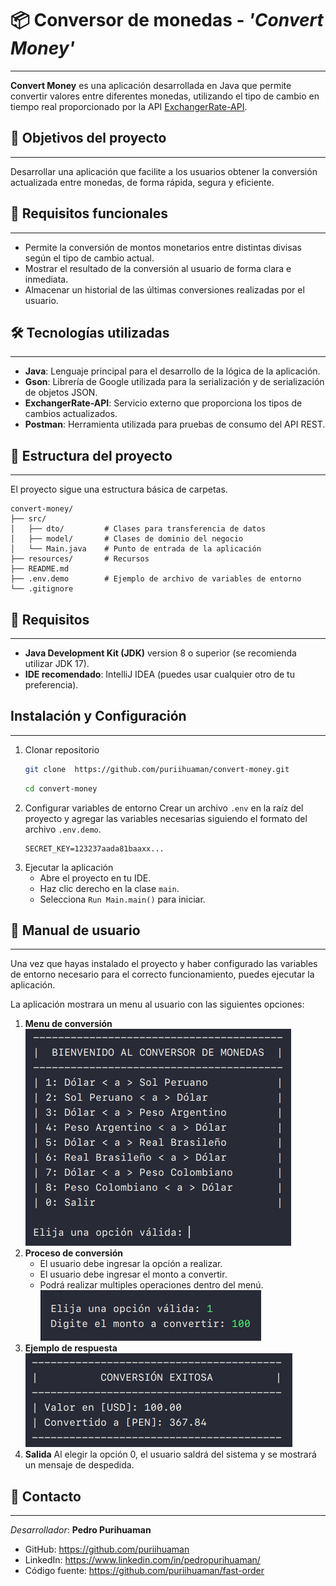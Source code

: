 # 📦 Conversor de monedas - _'Convert Money'_

---

**Convert Money** es una aplicación desarrollada en Java que permite convertir valores entre
diferentes monedas, utilizando el tipo de cambio en tiempo real proporcionado por la
API [ExchangerRate-API](https://app.exchangerate-api.com/dashboard).

## 🎯 Objetivos del proyecto

---

Desarrollar una aplicación que facilite a los usuarios obtener la conversión actualizada entre
monedas, de forma rápida, segura y eficiente.

## 🧩 Requisitos funcionales

---

- Permite la conversión de montos monetarios entre distintas divisas según el tipo de cambio actual.
- Mostrar el resultado de la conversión al usuario de forma clara e inmediata.
- Almacenar un historial de las últimas conversiones realizadas por el usuario.

## 🛠 Tecnologías utilizadas

---

- **Java**: Lenguaje principal para el desarrollo de la lógica de la aplicación.
- **Gson**: Librería de Google utilizada para la serialización y de serialización de objetos JSON.
- **ExchangerRate-API**: Servicio externo que proporciona los tipos de cambios actualizados.
- **Postman**: Herramienta utilizada para pruebas de consumo del API REST.

## 🧱 Estructura del proyecto

---
El proyecto sigue una estructura básica de carpetas.

```
convert-money/
├── src/
│   ├── dto/         # Clases para transferencia de datos
│   ├── model/       # Clases de dominio del negocio
│   └── Main.java    # Punto de entrada de la aplicación
├── resources/       # Recursos
├── README.md
├── .env.demo        # Ejemplo de archivo de variables de entorno
└── .gitignore
```

## 📄 Requisitos

---

- **Java Development Kit (JDK)** version 8 o superior (se recomienda utilizar JDK 17).
- **IDE recomendado**: IntelliJ IDEA (puedes usar cualquier otro de tu preferencia).

## Instalación y Configuración

---

1. Clonar repositorio
   ```bash
   git clone  https://github.com/puriihuaman/convert-money.git
   ```
   ```bash
   cd convert-money
   ```
2. Configurar variables de entorno
   Crear un archivo `.env` en la raíz del proyecto y agregar las variables necesarias siguiendo
   el formato del archivo `.env.demo`.
   ```
   SECRET_KEY=123237aada81baaxx... 
   ```
3. Ejecutar la aplicación
    - Abre el proyecto en tu IDE.
    - Haz clic derecho en la clase `main`.
    - Selecciona `Run Main.main()` para iniciar.

## 👨 Manual de usuario

---

Una vez que hayas instalado el proyecto y haber configurado las variables de entorno necesario
para el correcto funcionamiento, puedes ejecutar la aplicación.

La aplicación mostrara un menu al usuario con las siguientes opciones:

1. **Menu de conversión**  
   ![Menu](./resources/static/images/menu-app.png)
2. **Proceso de conversión**
    - El usuario debe ingresar la opción a realizar.
    - El usuario debe ingresar el monto a convertir.
    - Podrá realizar multiples operaciones dentro del menú.
      ![Data entry](./resources/static/images/data-entry.png)
3. **Ejemplo de respuesta**
   ![Response](./resources/static/images/response.png)
4. **Salida**
   Al elegir la opción 0, el usuario saldrá del sistema y se mostrará un mensaje de despedida.

## 📨 Contacto

---

_Desarrollador_: **Pedro Purihuaman**

- GitHub: https://github.com/puriihuaman
- LinkedIn: https://www.linkedin.com/in/pedropurihuaman/
- Código fuente: https://github.com/puriihuaman/fast-order